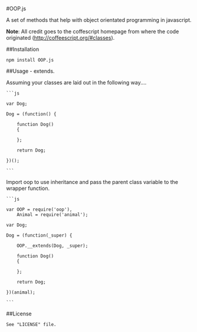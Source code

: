 #OOP.js

A set of methods that help with object orientated programming in javascript.

**Note**: All credit goes to the coffescript homepage from where the code originated (http://coffeescript.org/#classes).

##Installation

	npm install OOP.js

##Usage - extends.

Assuming your classes are laid out in the following way....

	
	```js

	var Dog;

	Dog = (function() {

		function Dog()
		{

		};

		return Dog;

	})();

	```

Import oop to use inheritance and pass the parent class variable to the wrapper function.

	```js

	var OOP = require('oop'),
		Animal = require('animal');

	var Dog;

	Dog = (function(_super) {

		OOP.__extends(Dog, _super);

		function Dog()
		{

		};

		return Dog;

	})(animal);

	```

##License

	See "LICENSE" file.